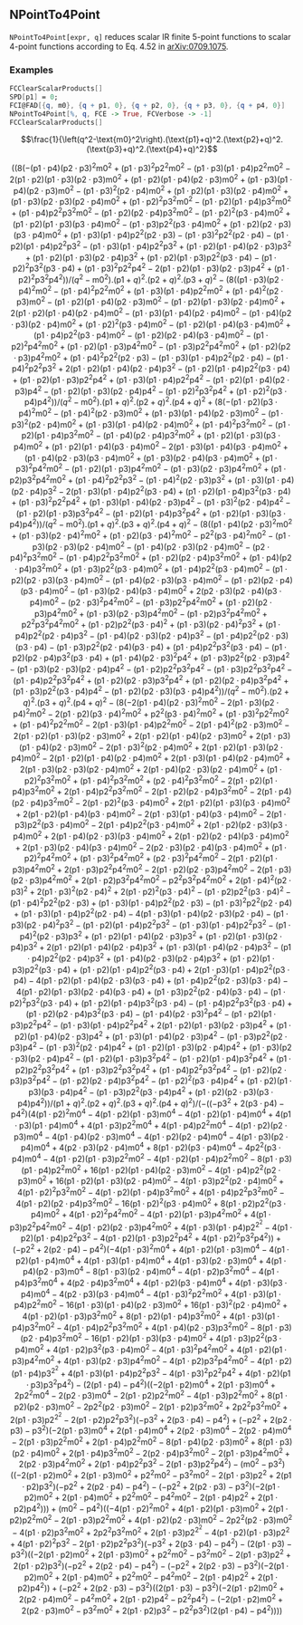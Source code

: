 ##  NPointTo4Point 

`NPointTo4Point[expr, q]` reduces scalar IR finite 5-point functions to scalar 4-point functions according to Eq. 4.52 in [arXiv:0709.1075](https://arxiv.org/abs/0709.1075).

###  Examples 

```mathematica
FCClearScalarProducts[]
SPD[p1] = 0;
FCI@FAD[{q, m0}, {q + p1, 0}, {q + p2, 0}, {q + p3, 0}, {q + p4, 0}]
NPointTo4Point[%, q, FCE -> True, FCVerbose -> -1]
FCClearScalarProducts[]
```

$$\frac{1}{\left(q^2-\text{m0}^2\right).(\text{p1}+q)^2.(\text{p2}+q)^2.(\text{p3}+q)^2.(\text{p4}+q)^2}$$

$$\left(\left(8 \left(-(\text{p1}\cdot \text{p4}) (\text{p2}\cdot \text{p3})^2 \text{m0}^2+(\text{p1}\cdot \text{p3})^2 \text{p2}^2 \text{m0}^2-(\text{p1}\cdot \text{p3}) (\text{p1}\cdot \text{p4}) \text{p2}^2 \text{m0}^2-2 (\text{p1}\cdot \text{p2}) (\text{p1}\cdot \text{p3}) (\text{p2}\cdot \text{p3}) \text{m0}^2+(\text{p1}\cdot \text{p2}) (\text{p1}\cdot \text{p4}) (\text{p2}\cdot \text{p3}) \text{m0}^2+(\text{p1}\cdot \text{p3}) (\text{p1}\cdot \text{p4}) (\text{p2}\cdot \text{p3}) \text{m0}^2-(\text{p1}\cdot \text{p3})^2 (\text{p2}\cdot \text{p4}) \text{m0}^2+(\text{p1}\cdot \text{p2}) (\text{p1}\cdot \text{p3}) (\text{p2}\cdot \text{p4}) \text{m0}^2+(\text{p1}\cdot \text{p3}) (\text{p2}\cdot \text{p3}) (\text{p2}\cdot \text{p4}) \text{m0}^2+(\text{p1}\cdot \text{p2})^2 \text{p3}^2 \text{m0}^2-(\text{p1}\cdot \text{p2}) (\text{p1}\cdot \text{p4}) \text{p3}^2 \text{m0}^2+(\text{p1}\cdot \text{p4}) \text{p2}^2 \text{p3}^2 \text{m0}^2-(\text{p1}\cdot \text{p2}) (\text{p2}\cdot \text{p4}) \text{p3}^2 \text{m0}^2-(\text{p1}\cdot \text{p2})^2 (\text{p3}\cdot \text{p4}) \text{m0}^2+(\text{p1}\cdot \text{p2}) (\text{p1}\cdot \text{p3}) (\text{p3}\cdot \text{p4}) \text{m0}^2-(\text{p1}\cdot \text{p3}) \text{p2}^2 (\text{p3}\cdot \text{p4}) \text{m0}^2+(\text{p1}\cdot \text{p2}) (\text{p2}\cdot \text{p3}) (\text{p3}\cdot \text{p4}) \text{m0}^2+(\text{p1}\cdot \text{p3}) (\text{p1}\cdot \text{p4}) \text{p2}^2 (\text{p2}\cdot \text{p3})-(\text{p1}\cdot \text{p3})^2 \text{p2}^2 (\text{p2}\cdot \text{p4})-(\text{p1}\cdot \text{p2}) (\text{p1}\cdot \text{p4}) \text{p2}^2 \text{p3}^2-(\text{p1}\cdot \text{p3}) (\text{p1}\cdot \text{p4}) \text{p2}^2 \text{p3}^2+(\text{p1}\cdot \text{p2}) (\text{p1}\cdot \text{p4}) (\text{p2}\cdot \text{p3}) \text{p3}^2+(\text{p1}\cdot \text{p2}) (\text{p1}\cdot \text{p3}) (\text{p2}\cdot \text{p4}) \text{p3}^2+(\text{p1}\cdot \text{p2}) (\text{p1}\cdot \text{p3}) \text{p2}^2 (\text{p3}\cdot \text{p4})-(\text{p1}\cdot \text{p2})^2 \text{p3}^2 (\text{p3}\cdot \text{p4})+(\text{p1}\cdot \text{p3})^2 \text{p2}^2 \text{p4}^2-2 (\text{p1}\cdot \text{p2}) (\text{p1}\cdot \text{p3}) (\text{p2}\cdot \text{p3}) \text{p4}^2+(\text{p1}\cdot \text{p2})^2 \text{p3}^2 \text{p4}^2\right)\right)/\left(q^2-\text{m0}^2\right).(\text{p1}+q)^2.(\text{p2}+q)^2.(\text{p3}+q)^2-\left(8 \left((\text{p1}\cdot \text{p3}) (\text{p2}\cdot \text{p4})^2 \text{m0}^2-(\text{p1}\cdot \text{p4})^2 \text{p2}^2 \text{m0}^2+(\text{p1}\cdot \text{p3}) (\text{p1}\cdot \text{p4}) \text{p2}^2 \text{m0}^2+(\text{p1}\cdot \text{p4})^2 (\text{p2}\cdot \text{p3}) \text{m0}^2-(\text{p1}\cdot \text{p2}) (\text{p1}\cdot \text{p4}) (\text{p2}\cdot \text{p3}) \text{m0}^2-(\text{p1}\cdot \text{p2}) (\text{p1}\cdot \text{p3}) (\text{p2}\cdot \text{p4}) \text{m0}^2+2 (\text{p1}\cdot \text{p2}) (\text{p1}\cdot \text{p4}) (\text{p2}\cdot \text{p4}) \text{m0}^2-(\text{p1}\cdot \text{p3}) (\text{p1}\cdot \text{p4}) (\text{p2}\cdot \text{p4}) \text{m0}^2-(\text{p1}\cdot \text{p4}) (\text{p2}\cdot \text{p3}) (\text{p2}\cdot \text{p4}) \text{m0}^2+(\text{p1}\cdot \text{p2})^2 (\text{p3}\cdot \text{p4}) \text{m0}^2-(\text{p1}\cdot \text{p2}) (\text{p1}\cdot \text{p4}) (\text{p3}\cdot \text{p4}) \text{m0}^2+(\text{p1}\cdot \text{p4}) \text{p2}^2 (\text{p3}\cdot \text{p4}) \text{m0}^2-(\text{p1}\cdot \text{p2}) (\text{p2}\cdot \text{p4}) (\text{p3}\cdot \text{p4}) \text{m0}^2-(\text{p1}\cdot \text{p2})^2 \text{p4}^2 \text{m0}^2+(\text{p1}\cdot \text{p2}) (\text{p1}\cdot \text{p3}) \text{p4}^2 \text{m0}^2-(\text{p1}\cdot \text{p3}) \text{p2}^2 \text{p4}^2 \text{m0}^2+(\text{p1}\cdot \text{p2}) (\text{p2}\cdot \text{p3}) \text{p4}^2 \text{m0}^2+(\text{p1}\cdot \text{p4})^2 \text{p2}^2 (\text{p2}\cdot \text{p3})-(\text{p1}\cdot \text{p3}) (\text{p1}\cdot \text{p4}) \text{p2}^2 (\text{p2}\cdot \text{p4})-(\text{p1}\cdot \text{p4})^2 \text{p2}^2 \text{p3}^2+2 (\text{p1}\cdot \text{p2}) (\text{p1}\cdot \text{p4}) (\text{p2}\cdot \text{p4}) \text{p3}^2-(\text{p1}\cdot \text{p2}) (\text{p1}\cdot \text{p4}) \text{p2}^2 (\text{p3}\cdot \text{p4})+(\text{p1}\cdot \text{p2}) (\text{p1}\cdot \text{p3}) \text{p2}^2 \text{p4}^2+(\text{p1}\cdot \text{p3}) (\text{p1}\cdot \text{p4}) \text{p2}^2 \text{p4}^2-(\text{p1}\cdot \text{p2}) (\text{p1}\cdot \text{p4}) (\text{p2}\cdot \text{p3}) \text{p4}^2-(\text{p1}\cdot \text{p2}) (\text{p1}\cdot \text{p3}) (\text{p2}\cdot \text{p4}) \text{p4}^2-(\text{p1}\cdot \text{p2})^2 \text{p3}^2 \text{p4}^2+(\text{p1}\cdot \text{p2})^2 (\text{p3}\cdot \text{p4}) \text{p4}^2\right)\right)/\left(q^2-\text{m0}^2\right).(\text{p1}+q)^2.(\text{p2}+q)^2.(\text{p4}+q)^2+\left(8 \left(-(\text{p1}\cdot \text{p2}) (\text{p3}\cdot \text{p4})^2 \text{m0}^2-(\text{p1}\cdot \text{p4})^2 (\text{p2}\cdot \text{p3}) \text{m0}^2+(\text{p1}\cdot \text{p3}) (\text{p1}\cdot \text{p4}) (\text{p2}\cdot \text{p3}) \text{m0}^2-(\text{p1}\cdot \text{p3})^2 (\text{p2}\cdot \text{p4}) \text{m0}^2+(\text{p1}\cdot \text{p3}) (\text{p1}\cdot \text{p4}) (\text{p2}\cdot \text{p4}) \text{m0}^2+(\text{p1}\cdot \text{p4})^2 \text{p3}^2 \text{m0}^2-(\text{p1}\cdot \text{p2}) (\text{p1}\cdot \text{p4}) \text{p3}^2 \text{m0}^2-(\text{p1}\cdot \text{p4}) (\text{p2}\cdot \text{p4}) \text{p3}^2 \text{m0}^2+(\text{p1}\cdot \text{p2}) (\text{p1}\cdot \text{p3}) (\text{p3}\cdot \text{p4}) \text{m0}^2+(\text{p1}\cdot \text{p2}) (\text{p1}\cdot \text{p4}) (\text{p3}\cdot \text{p4}) \text{m0}^2-2 (\text{p1}\cdot \text{p3}) (\text{p1}\cdot \text{p4}) (\text{p3}\cdot \text{p4}) \text{m0}^2+(\text{p1}\cdot \text{p4}) (\text{p2}\cdot \text{p3}) (\text{p3}\cdot \text{p4}) \text{m0}^2+(\text{p1}\cdot \text{p3}) (\text{p2}\cdot \text{p4}) (\text{p3}\cdot \text{p4}) \text{m0}^2+(\text{p1}\cdot \text{p3})^2 \text{p4}^2 \text{m0}^2-(\text{p1}\cdot \text{p2}) (\text{p1}\cdot \text{p3}) \text{p4}^2 \text{m0}^2-(\text{p1}\cdot \text{p3}) (\text{p2}\cdot \text{p3}) \text{p4}^2 \text{m0}^2+(\text{p1}\cdot \text{p2}) \text{p3}^2 \text{p4}^2 \text{m0}^2+(\text{p1}\cdot \text{p4})^2 \text{p2}^2 \text{p3}^2-(\text{p1}\cdot \text{p4})^2 (\text{p2}\cdot \text{p3}) \text{p3}^2+(\text{p1}\cdot \text{p3}) (\text{p1}\cdot \text{p4}) (\text{p2}\cdot \text{p4}) \text{p3}^2-2 (\text{p1}\cdot \text{p3}) (\text{p1}\cdot \text{p4}) \text{p2}^2 (\text{p3}\cdot \text{p4})+(\text{p1}\cdot \text{p2}) (\text{p1}\cdot \text{p4}) \text{p3}^2 (\text{p3}\cdot \text{p4})+(\text{p1}\cdot \text{p3})^2 \text{p2}^2 \text{p4}^2+(\text{p1}\cdot \text{p3}) (\text{p1}\cdot \text{p4}) (\text{p2}\cdot \text{p3}) \text{p4}^2-(\text{p1}\cdot \text{p3})^2 (\text{p2}\cdot \text{p4}) \text{p4}^2-(\text{p1}\cdot \text{p2}) (\text{p1}\cdot \text{p3}) \text{p3}^2 \text{p4}^2-(\text{p1}\cdot \text{p2}) (\text{p1}\cdot \text{p4}) \text{p3}^2 \text{p4}^2+(\text{p1}\cdot \text{p2}) (\text{p1}\cdot \text{p3}) (\text{p3}\cdot \text{p4}) \text{p4}^2\right)\right)/\left(q^2-\text{m0}^2\right).(\text{p1}+q)^2.(\text{p3}+q)^2.(\text{p4}+q)^2-\left(8 \left((\text{p1}\cdot \text{p4}) (\text{p2}\cdot \text{p3})^2 \text{m0}^2+(\text{p1}\cdot \text{p3}) (\text{p2}\cdot \text{p4})^2 \text{m0}^2+(\text{p1}\cdot \text{p2}) (\text{p3}\cdot \text{p4})^2 \text{m0}^2-\text{p2}^2 (\text{p3}\cdot \text{p4})^2 \text{m0}^2-(\text{p1}\cdot \text{p3}) (\text{p2}\cdot \text{p3}) (\text{p2}\cdot \text{p4}) \text{m0}^2-(\text{p1}\cdot \text{p4}) (\text{p2}\cdot \text{p3}) (\text{p2}\cdot \text{p4}) \text{m0}^2-(\text{p2}\cdot \text{p4})^2 \text{p3}^2 \text{m0}^2-(\text{p1}\cdot \text{p4}) \text{p2}^2 \text{p3}^2 \text{m0}^2+(\text{p1}\cdot \text{p2}) (\text{p2}\cdot \text{p4}) \text{p3}^2 \text{m0}^2+(\text{p1}\cdot \text{p4}) (\text{p2}\cdot \text{p4}) \text{p3}^2 \text{m0}^2+(\text{p1}\cdot \text{p3}) \text{p2}^2 (\text{p3}\cdot \text{p4}) \text{m0}^2+(\text{p1}\cdot \text{p4}) \text{p2}^2 (\text{p3}\cdot \text{p4}) \text{m0}^2-(\text{p1}\cdot \text{p2}) (\text{p2}\cdot \text{p3}) (\text{p3}\cdot \text{p4}) \text{m0}^2-(\text{p1}\cdot \text{p4}) (\text{p2}\cdot \text{p3}) (\text{p3}\cdot \text{p4}) \text{m0}^2-(\text{p1}\cdot \text{p2}) (\text{p2}\cdot \text{p4}) (\text{p3}\cdot \text{p4}) \text{m0}^2-(\text{p1}\cdot \text{p3}) (\text{p2}\cdot \text{p4}) (\text{p3}\cdot \text{p4}) \text{m0}^2+2 (\text{p2}\cdot \text{p3}) (\text{p2}\cdot \text{p4}) (\text{p3}\cdot \text{p4}) \text{m0}^2-(\text{p2}\cdot \text{p3})^2 \text{p4}^2 \text{m0}^2-(\text{p1}\cdot \text{p3}) \text{p2}^2 \text{p4}^2 \text{m0}^2+(\text{p1}\cdot \text{p2}) (\text{p2}\cdot \text{p3}) \text{p4}^2 \text{m0}^2+(\text{p1}\cdot \text{p3}) (\text{p2}\cdot \text{p3}) \text{p4}^2 \text{m0}^2-(\text{p1}\cdot \text{p2}) \text{p3}^2 \text{p4}^2 \text{m0}^2+\text{p2}^2 \text{p3}^2 \text{p4}^2 \text{m0}^2+(\text{p1}\cdot \text{p2}) \text{p2}^2 (\text{p3}\cdot \text{p4})^2+(\text{p1}\cdot \text{p3}) (\text{p2}\cdot \text{p4})^2 \text{p3}^2+(\text{p1}\cdot \text{p4}) \text{p2}^2 (\text{p2}\cdot \text{p4}) \text{p3}^2-(\text{p1}\cdot \text{p4}) (\text{p2}\cdot \text{p3}) (\text{p2}\cdot \text{p4}) \text{p3}^2-(\text{p1}\cdot \text{p4}) \text{p2}^2 (\text{p2}\cdot \text{p3}) (\text{p3}\cdot \text{p4})-(\text{p1}\cdot \text{p3}) \text{p2}^2 (\text{p2}\cdot \text{p4}) (\text{p3}\cdot \text{p4})+(\text{p1}\cdot \text{p4}) \text{p2}^2 \text{p3}^2 (\text{p3}\cdot \text{p4})-(\text{p1}\cdot \text{p2}) (\text{p2}\cdot \text{p4}) \text{p3}^2 (\text{p3}\cdot \text{p4})+(\text{p1}\cdot \text{p4}) (\text{p2}\cdot \text{p3})^2 \text{p4}^2+(\text{p1}\cdot \text{p3}) \text{p2}^2 (\text{p2}\cdot \text{p3}) \text{p4}^2-(\text{p1}\cdot \text{p3}) (\text{p2}\cdot \text{p3}) (\text{p2}\cdot \text{p4}) \text{p4}^2-(\text{p1}\cdot \text{p2}) \text{p2}^2 \text{p3}^2 \text{p4}^2-(\text{p1}\cdot \text{p3}) \text{p2}^2 \text{p3}^2 \text{p4}^2-(\text{p1}\cdot \text{p4}) \text{p2}^2 \text{p3}^2 \text{p4}^2+(\text{p1}\cdot \text{p2}) (\text{p2}\cdot \text{p3}) \text{p3}^2 \text{p4}^2+(\text{p1}\cdot \text{p2}) (\text{p2}\cdot \text{p4}) \text{p3}^2 \text{p4}^2+(\text{p1}\cdot \text{p3}) \text{p2}^2 (\text{p3}\cdot \text{p4}) \text{p4}^2-(\text{p1}\cdot \text{p2}) (\text{p2}\cdot \text{p3}) (\text{p3}\cdot \text{p4}) \text{p4}^2\right)\right)/\left(q^2-\text{m0}^2\right).(\text{p2}+q)^2.(\text{p3}+q)^2.(\text{p4}+q)^2-\left(8 \left(-2 (\text{p1}\cdot \text{p4}) (\text{p2}\cdot \text{p3})^2 \text{m0}^2-2 (\text{p1}\cdot \text{p3}) (\text{p2}\cdot \text{p4})^2 \text{m0}^2-2 (\text{p1}\cdot \text{p2}) (\text{p3}\cdot \text{p4})^2 \text{m0}^2+\text{p2}^2 (\text{p3}\cdot \text{p4})^2 \text{m0}^2+(\text{p1}\cdot \text{p3})^2 \text{p2}^2 \text{m0}^2+(\text{p1}\cdot \text{p4})^2 \text{p2}^2 \text{m0}^2-2 (\text{p1}\cdot \text{p3}) (\text{p1}\cdot \text{p4}) \text{p2}^2 \text{m0}^2-2 (\text{p1}\cdot \text{p4})^2 (\text{p2}\cdot \text{p3}) \text{m0}^2-2 (\text{p1}\cdot \text{p2}) (\text{p1}\cdot \text{p3}) (\text{p2}\cdot \text{p3}) \text{m0}^2+2 (\text{p1}\cdot \text{p2}) (\text{p1}\cdot \text{p4}) (\text{p2}\cdot \text{p3}) \text{m0}^2+2 (\text{p1}\cdot \text{p3}) (\text{p1}\cdot \text{p4}) (\text{p2}\cdot \text{p3}) \text{m0}^2-2 (\text{p1}\cdot \text{p3})^2 (\text{p2}\cdot \text{p4}) \text{m0}^2+2 (\text{p1}\cdot \text{p2}) (\text{p1}\cdot \text{p3}) (\text{p2}\cdot \text{p4}) \text{m0}^2-2 (\text{p1}\cdot \text{p2}) (\text{p1}\cdot \text{p4}) (\text{p2}\cdot \text{p4}) \text{m0}^2+2 (\text{p1}\cdot \text{p3}) (\text{p1}\cdot \text{p4}) (\text{p2}\cdot \text{p4}) \text{m0}^2+2 (\text{p1}\cdot \text{p3}) (\text{p2}\cdot \text{p3}) (\text{p2}\cdot \text{p4}) \text{m0}^2+2 (\text{p1}\cdot \text{p4}) (\text{p2}\cdot \text{p3}) (\text{p2}\cdot \text{p4}) \text{m0}^2+(\text{p1}\cdot \text{p2})^2 \text{p3}^2 \text{m0}^2+(\text{p1}\cdot \text{p4})^2 \text{p3}^2 \text{m0}^2+(\text{p2}\cdot \text{p4})^2 \text{p3}^2 \text{m0}^2-2 (\text{p1}\cdot \text{p2}) (\text{p1}\cdot \text{p4}) \text{p3}^2 \text{m0}^2+2 (\text{p1}\cdot \text{p4}) \text{p2}^2 \text{p3}^2 \text{m0}^2-2 (\text{p1}\cdot \text{p2}) (\text{p2}\cdot \text{p4}) \text{p3}^2 \text{m0}^2-2 (\text{p1}\cdot \text{p4}) (\text{p2}\cdot \text{p4}) \text{p3}^2 \text{m0}^2-2 (\text{p1}\cdot \text{p2})^2 (\text{p3}\cdot \text{p4}) \text{m0}^2+2 (\text{p1}\cdot \text{p2}) (\text{p1}\cdot \text{p3}) (\text{p3}\cdot \text{p4}) \text{m0}^2+2 (\text{p1}\cdot \text{p2}) (\text{p1}\cdot \text{p4}) (\text{p3}\cdot \text{p4}) \text{m0}^2-2 (\text{p1}\cdot \text{p3}) (\text{p1}\cdot \text{p4}) (\text{p3}\cdot \text{p4}) \text{m0}^2-2 (\text{p1}\cdot \text{p3}) \text{p2}^2 (\text{p3}\cdot \text{p4}) \text{m0}^2-2 (\text{p1}\cdot \text{p4}) \text{p2}^2 (\text{p3}\cdot \text{p4}) \text{m0}^2+2 (\text{p1}\cdot \text{p2}) (\text{p2}\cdot \text{p3}) (\text{p3}\cdot \text{p4}) \text{m0}^2+2 (\text{p1}\cdot \text{p4}) (\text{p2}\cdot \text{p3}) (\text{p3}\cdot \text{p4}) \text{m0}^2+2 (\text{p1}\cdot \text{p2}) (\text{p2}\cdot \text{p4}) (\text{p3}\cdot \text{p4}) \text{m0}^2+2 (\text{p1}\cdot \text{p3}) (\text{p2}\cdot \text{p4}) (\text{p3}\cdot \text{p4}) \text{m0}^2-2 (\text{p2}\cdot \text{p3}) (\text{p2}\cdot \text{p4}) (\text{p3}\cdot \text{p4}) \text{m0}^2+(\text{p1}\cdot \text{p2})^2 \text{p4}^2 \text{m0}^2+(\text{p1}\cdot \text{p3})^2 \text{p4}^2 \text{m0}^2+(\text{p2}\cdot \text{p3})^2 \text{p4}^2 \text{m0}^2-2 (\text{p1}\cdot \text{p2}) (\text{p1}\cdot \text{p3}) \text{p4}^2 \text{m0}^2+2 (\text{p1}\cdot \text{p3}) \text{p2}^2 \text{p4}^2 \text{m0}^2-2 (\text{p1}\cdot \text{p2}) (\text{p2}\cdot \text{p3}) \text{p4}^2 \text{m0}^2-2 (\text{p1}\cdot \text{p3}) (\text{p2}\cdot \text{p3}) \text{p4}^2 \text{m0}^2+2 (\text{p1}\cdot \text{p2}) \text{p3}^2 \text{p4}^2 \text{m0}^2-\text{p2}^2 \text{p3}^2 \text{p4}^2 \text{m0}^2+2 (\text{p1}\cdot \text{p4})^2 (\text{p2}\cdot \text{p3})^2+2 (\text{p1}\cdot \text{p3})^2 (\text{p2}\cdot \text{p4})^2+2 (\text{p1}\cdot \text{p2})^2 (\text{p3}\cdot \text{p4})^2-(\text{p1}\cdot \text{p2}) \text{p2}^2 (\text{p3}\cdot \text{p4})^2-(\text{p1}\cdot \text{p4})^2 \text{p2}^2 (\text{p2}\cdot \text{p3})+(\text{p1}\cdot \text{p3}) (\text{p1}\cdot \text{p4}) \text{p2}^2 (\text{p2}\cdot \text{p3})-(\text{p1}\cdot \text{p3})^2 \text{p2}^2 (\text{p2}\cdot \text{p4})+(\text{p1}\cdot \text{p3}) (\text{p1}\cdot \text{p4}) \text{p2}^2 (\text{p2}\cdot \text{p4})-4 (\text{p1}\cdot \text{p3}) (\text{p1}\cdot \text{p4}) (\text{p2}\cdot \text{p3}) (\text{p2}\cdot \text{p4})-(\text{p1}\cdot \text{p3}) (\text{p2}\cdot \text{p4})^2 \text{p3}^2-(\text{p1}\cdot \text{p2}) (\text{p1}\cdot \text{p4}) \text{p2}^2 \text{p3}^2-(\text{p1}\cdot \text{p3}) (\text{p1}\cdot \text{p4}) \text{p2}^2 \text{p3}^2-(\text{p1}\cdot \text{p4})^2 (\text{p2}\cdot \text{p3}) \text{p3}^2+(\text{p1}\cdot \text{p2}) (\text{p1}\cdot \text{p4}) (\text{p2}\cdot \text{p3}) \text{p3}^2+(\text{p1}\cdot \text{p2}) (\text{p1}\cdot \text{p3}) (\text{p2}\cdot \text{p4}) \text{p3}^2+2 (\text{p1}\cdot \text{p2}) (\text{p1}\cdot \text{p4}) (\text{p2}\cdot \text{p4}) \text{p3}^2+(\text{p1}\cdot \text{p3}) (\text{p1}\cdot \text{p4}) (\text{p2}\cdot \text{p4}) \text{p3}^2-(\text{p1}\cdot \text{p4}) \text{p2}^2 (\text{p2}\cdot \text{p4}) \text{p3}^2+(\text{p1}\cdot \text{p4}) (\text{p2}\cdot \text{p3}) (\text{p2}\cdot \text{p4}) \text{p3}^2+(\text{p1}\cdot \text{p2}) (\text{p1}\cdot \text{p3}) \text{p2}^2 (\text{p3}\cdot \text{p4})+(\text{p1}\cdot \text{p2}) (\text{p1}\cdot \text{p4}) \text{p2}^2 (\text{p3}\cdot \text{p4})+2 (\text{p1}\cdot \text{p3}) (\text{p1}\cdot \text{p4}) \text{p2}^2 (\text{p3}\cdot \text{p4})-4 (\text{p1}\cdot \text{p2}) (\text{p1}\cdot \text{p4}) (\text{p2}\cdot \text{p3}) (\text{p3}\cdot \text{p4})+(\text{p1}\cdot \text{p4}) \text{p2}^2 (\text{p2}\cdot \text{p3}) (\text{p3}\cdot \text{p4})-4 (\text{p1}\cdot \text{p2}) (\text{p1}\cdot \text{p3}) (\text{p2}\cdot \text{p4}) (\text{p3}\cdot \text{p4})+(\text{p1}\cdot \text{p3}) \text{p2}^2 (\text{p2}\cdot \text{p4}) (\text{p3}\cdot \text{p4})-(\text{p1}\cdot \text{p2})^2 \text{p3}^2 (\text{p3}\cdot \text{p4})+(\text{p1}\cdot \text{p2}) (\text{p1}\cdot \text{p4}) \text{p3}^2 (\text{p3}\cdot \text{p4})-(\text{p1}\cdot \text{p4}) \text{p2}^2 \text{p3}^2 (\text{p3}\cdot \text{p4})+(\text{p1}\cdot \text{p2}) (\text{p2}\cdot \text{p4}) \text{p3}^2 (\text{p3}\cdot \text{p4})-(\text{p1}\cdot \text{p4}) (\text{p2}\cdot \text{p3})^2 \text{p4}^2-(\text{p1}\cdot \text{p2}) (\text{p1}\cdot \text{p3}) \text{p2}^2 \text{p4}^2-(\text{p1}\cdot \text{p3}) (\text{p1}\cdot \text{p4}) \text{p2}^2 \text{p4}^2+2 (\text{p1}\cdot \text{p2}) (\text{p1}\cdot \text{p3}) (\text{p2}\cdot \text{p3}) \text{p4}^2+(\text{p1}\cdot \text{p2}) (\text{p1}\cdot \text{p4}) (\text{p2}\cdot \text{p3}) \text{p4}^2+(\text{p1}\cdot \text{p3}) (\text{p1}\cdot \text{p4}) (\text{p2}\cdot \text{p3}) \text{p4}^2-(\text{p1}\cdot \text{p3}) \text{p2}^2 (\text{p2}\cdot \text{p3}) \text{p4}^2-(\text{p1}\cdot \text{p3})^2 (\text{p2}\cdot \text{p4}) \text{p4}^2+(\text{p1}\cdot \text{p2}) (\text{p1}\cdot \text{p3}) (\text{p2}\cdot \text{p4}) \text{p4}^2+(\text{p1}\cdot \text{p3}) (\text{p2}\cdot \text{p3}) (\text{p2}\cdot \text{p4}) \text{p4}^2-(\text{p1}\cdot \text{p2}) (\text{p1}\cdot \text{p3}) \text{p3}^2 \text{p4}^2-(\text{p1}\cdot \text{p2}) (\text{p1}\cdot \text{p4}) \text{p3}^2 \text{p4}^2+(\text{p1}\cdot \text{p2}) \text{p2}^2 \text{p3}^2 \text{p4}^2+(\text{p1}\cdot \text{p3}) \text{p2}^2 \text{p3}^2 \text{p4}^2+(\text{p1}\cdot \text{p4}) \text{p2}^2 \text{p3}^2 \text{p4}^2-(\text{p1}\cdot \text{p2}) (\text{p2}\cdot \text{p3}) \text{p3}^2 \text{p4}^2-(\text{p1}\cdot \text{p2}) (\text{p2}\cdot \text{p4}) \text{p3}^2 \text{p4}^2-(\text{p1}\cdot \text{p2})^2 (\text{p3}\cdot \text{p4}) \text{p4}^2+(\text{p1}\cdot \text{p2}) (\text{p1}\cdot \text{p3}) (\text{p3}\cdot \text{p4}) \text{p4}^2-(\text{p1}\cdot \text{p3}) \text{p2}^2 (\text{p3}\cdot \text{p4}) \text{p4}^2+(\text{p1}\cdot \text{p2}) (\text{p2}\cdot \text{p3}) (\text{p3}\cdot \text{p4}) \text{p4}^2\right)\right)/(\text{p1}+q)^2.(\text{p2}+q)^2.(\text{p3}+q)^2.(\text{p4}+q)^2\right)/\left(-\left(\left(-\text{p3}^2+2 (\text{p3}\cdot \text{p4})-\text{p4}^2\right) \left(4 (\text{p1}\cdot \text{p2})^2 \text{m0}^4-4 (\text{p1}\cdot \text{p2}) (\text{p1}\cdot \text{p3}) \text{m0}^4-4 (\text{p1}\cdot \text{p2}) (\text{p1}\cdot \text{p4}) \text{m0}^4+4 (\text{p1}\cdot \text{p3}) (\text{p1}\cdot \text{p4}) \text{m0}^4+4 (\text{p1}\cdot \text{p3}) \text{p2}^2 \text{m0}^4+4 (\text{p1}\cdot \text{p4}) \text{p2}^2 \text{m0}^4-4 (\text{p1}\cdot \text{p2}) (\text{p2}\cdot \text{p3}) \text{m0}^4-4 (\text{p1}\cdot \text{p4}) (\text{p2}\cdot \text{p3}) \text{m0}^4-4 (\text{p1}\cdot \text{p2}) (\text{p2}\cdot \text{p4}) \text{m0}^4-4 (\text{p1}\cdot \text{p3}) (\text{p2}\cdot \text{p4}) \text{m0}^4+4 (\text{p2}\cdot \text{p3}) (\text{p2}\cdot \text{p4}) \text{m0}^4+8 (\text{p1}\cdot \text{p2}) (\text{p3}\cdot \text{p4}) \text{m0}^4-4 \text{p2}^2 (\text{p3}\cdot \text{p4}) \text{m0}^4-4 (\text{p1}\cdot \text{p2}) (\text{p1}\cdot \text{p3}) \text{p2}^2 \text{m0}^2-4 (\text{p1}\cdot \text{p2}) (\text{p1}\cdot \text{p4}) \text{p2}^2 \text{m0}^2-8 (\text{p1}\cdot \text{p3}) (\text{p1}\cdot \text{p4}) \text{p2}^2 \text{m0}^2+16 (\text{p1}\cdot \text{p2}) (\text{p1}\cdot \text{p4}) (\text{p2}\cdot \text{p3}) \text{m0}^2-4 (\text{p1}\cdot \text{p4}) \text{p2}^2 (\text{p2}\cdot \text{p3}) \text{m0}^2+16 (\text{p1}\cdot \text{p2}) (\text{p1}\cdot \text{p3}) (\text{p2}\cdot \text{p4}) \text{m0}^2-4 (\text{p1}\cdot \text{p3}) \text{p2}^2 (\text{p2}\cdot \text{p4}) \text{m0}^2+4 (\text{p1}\cdot \text{p2})^2 \text{p3}^2 \text{m0}^2-4 (\text{p1}\cdot \text{p2}) (\text{p1}\cdot \text{p4}) \text{p3}^2 \text{m0}^2+4 (\text{p1}\cdot \text{p4}) \text{p2}^2 \text{p3}^2 \text{m0}^2-4 (\text{p1}\cdot \text{p2}) (\text{p2}\cdot \text{p4}) \text{p3}^2 \text{m0}^2-16 (\text{p1}\cdot \text{p2})^2 (\text{p3}\cdot \text{p4}) \text{m0}^2+8 (\text{p1}\cdot \text{p2}) \text{p2}^2 (\text{p3}\cdot \text{p4}) \text{m0}^2+4 (\text{p1}\cdot \text{p2})^2 \text{p4}^2 \text{m0}^2-4 (\text{p1}\cdot \text{p2}) (\text{p1}\cdot \text{p3}) \text{p4}^2 \text{m0}^2+4 (\text{p1}\cdot \text{p3}) \text{p2}^2 \text{p4}^2 \text{m0}^2-4 (\text{p1}\cdot \text{p2}) (\text{p2}\cdot \text{p3}) \text{p4}^2 \text{m0}^2+4 (\text{p1}\cdot \text{p3}) (\text{p1}\cdot \text{p4}) \text{p2}^2^2-4 (\text{p1}\cdot \text{p2}) (\text{p1}\cdot \text{p4}) \text{p2}^2 \text{p3}^2-4 (\text{p1}\cdot \text{p2}) (\text{p1}\cdot \text{p3}) \text{p2}^2 \text{p4}^2+4 (\text{p1}\cdot \text{p2})^2 \text{p3}^2 \text{p4}^2\right)\right)+\left(-\text{p2}^2+2 (\text{p2}\cdot \text{p4})-\text{p4}^2\right) \left(-4 (\text{p1}\cdot \text{p3})^2 \text{m0}^4+4 (\text{p1}\cdot \text{p2}) (\text{p1}\cdot \text{p3}) \text{m0}^4-4 (\text{p1}\cdot \text{p2}) (\text{p1}\cdot \text{p4}) \text{m0}^4+4 (\text{p1}\cdot \text{p3}) (\text{p1}\cdot \text{p4}) \text{m0}^4+4 (\text{p1}\cdot \text{p3}) (\text{p2}\cdot \text{p3}) \text{m0}^4+4 (\text{p1}\cdot \text{p4}) (\text{p2}\cdot \text{p3}) \text{m0}^4-8 (\text{p1}\cdot \text{p3}) (\text{p2}\cdot \text{p4}) \text{m0}^4-4 (\text{p1}\cdot \text{p2}) \text{p3}^2 \text{m0}^4-4 (\text{p1}\cdot \text{p4}) \text{p3}^2 \text{m0}^4+4 (\text{p2}\cdot \text{p4}) \text{p3}^2 \text{m0}^4+4 (\text{p1}\cdot \text{p2}) (\text{p3}\cdot \text{p4}) \text{m0}^4+4 (\text{p1}\cdot \text{p3}) (\text{p3}\cdot \text{p4}) \text{m0}^4-4 (\text{p2}\cdot \text{p3}) (\text{p3}\cdot \text{p4}) \text{m0}^4-4 (\text{p1}\cdot \text{p3})^2 \text{p2}^2 \text{m0}^2+4 (\text{p1}\cdot \text{p3}) (\text{p1}\cdot \text{p4}) \text{p2}^2 \text{m0}^2-16 (\text{p1}\cdot \text{p3}) (\text{p1}\cdot \text{p4}) (\text{p2}\cdot \text{p3}) \text{m0}^2+16 (\text{p1}\cdot \text{p3})^2 (\text{p2}\cdot \text{p4}) \text{m0}^2+4 (\text{p1}\cdot \text{p2}) (\text{p1}\cdot \text{p3}) \text{p3}^2 \text{m0}^2+8 (\text{p1}\cdot \text{p2}) (\text{p1}\cdot \text{p4}) \text{p3}^2 \text{m0}^2+4 (\text{p1}\cdot \text{p3}) (\text{p1}\cdot \text{p4}) \text{p3}^2 \text{m0}^2-4 (\text{p1}\cdot \text{p4}) \text{p2}^2 \text{p3}^2 \text{m0}^2+4 (\text{p1}\cdot \text{p4}) (\text{p2}\cdot \text{p3}) \text{p3}^2 \text{m0}^2-8 (\text{p1}\cdot \text{p3}) (\text{p2}\cdot \text{p4}) \text{p3}^2 \text{m0}^2-16 (\text{p1}\cdot \text{p2}) (\text{p1}\cdot \text{p3}) (\text{p3}\cdot \text{p4}) \text{m0}^2+4 (\text{p1}\cdot \text{p3}) \text{p2}^2 (\text{p3}\cdot \text{p4}) \text{m0}^2+4 (\text{p1}\cdot \text{p2}) \text{p3}^2 (\text{p3}\cdot \text{p4}) \text{m0}^2-4 (\text{p1}\cdot \text{p3})^2 \text{p4}^2 \text{m0}^2+4 (\text{p1}\cdot \text{p2}) (\text{p1}\cdot \text{p3}) \text{p4}^2 \text{m0}^2+4 (\text{p1}\cdot \text{p3}) (\text{p2}\cdot \text{p3}) \text{p4}^2 \text{m0}^2-4 (\text{p1}\cdot \text{p2}) \text{p3}^2 \text{p4}^2 \text{m0}^2-4 (\text{p1}\cdot \text{p2}) (\text{p1}\cdot \text{p4}) \text{p3}^2^2+4 (\text{p1}\cdot \text{p3}) (\text{p1}\cdot \text{p4}) \text{p2}^2 \text{p3}^2-4 (\text{p1}\cdot \text{p3})^2 \text{p2}^2 \text{p4}^2+4 (\text{p1}\cdot \text{p2}) (\text{p1}\cdot \text{p3}) \text{p3}^2 \text{p4}^2\right)-\left(2 (\text{p1}\cdot \text{p4})-\text{p4}^2\right) \left(\left(-2 (\text{p1}\cdot \text{p2}) \text{m0}^4+2 (\text{p1}\cdot \text{p3}) \text{m0}^4+2 \text{p2}^2 \text{m0}^4-2 (\text{p2}\cdot \text{p3}) \text{m0}^4-2 (\text{p1}\cdot \text{p2}) \text{p2}^2 \text{m0}^2-4 (\text{p1}\cdot \text{p3}) \text{p2}^2 \text{m0}^2+8 (\text{p1}\cdot \text{p2}) (\text{p2}\cdot \text{p3}) \text{m0}^2-2 \text{p2}^2 (\text{p2}\cdot \text{p3}) \text{m0}^2-2 (\text{p1}\cdot \text{p2}) \text{p3}^2 \text{m0}^2+2 \text{p2}^2 \text{p3}^2 \text{m0}^2+2 (\text{p1}\cdot \text{p3}) \text{p2}^2^2-2 (\text{p1}\cdot \text{p2}) \text{p2}^2 \text{p3}^2\right) \left(-\text{p3}^2+2 (\text{p3}\cdot \text{p4})-\text{p4}^2\right)+\left(-\text{p2}^2+2 (\text{p2}\cdot \text{p3})-\text{p3}^2\right) \left(-2 (\text{p1}\cdot \text{p3}) \text{m0}^4+2 (\text{p1}\cdot \text{p4}) \text{m0}^4+2 (\text{p2}\cdot \text{p3}) \text{m0}^4-2 (\text{p2}\cdot \text{p4}) \text{m0}^4-2 (\text{p1}\cdot \text{p3}) \text{p2}^2 \text{m0}^2+2 (\text{p1}\cdot \text{p4}) \text{p2}^2 \text{m0}^2-8 (\text{p1}\cdot \text{p4}) (\text{p2}\cdot \text{p3}) \text{m0}^2+8 (\text{p1}\cdot \text{p3}) (\text{p2}\cdot \text{p4}) \text{m0}^2+2 (\text{p1}\cdot \text{p4}) \text{p3}^2 \text{m0}^2-2 (\text{p2}\cdot \text{p4}) \text{p3}^2 \text{m0}^2-2 (\text{p1}\cdot \text{p3}) \text{p4}^2 \text{m0}^2+2 (\text{p2}\cdot \text{p3}) \text{p4}^2 \text{m0}^2+2 (\text{p1}\cdot \text{p4}) \text{p2}^2 \text{p3}^2-2 (\text{p1}\cdot \text{p3}) \text{p2}^2 \text{p4}^2\right)-\left(\text{m0}^2-\text{p3}^2\right) \left(\left(-2 (\text{p1}\cdot \text{p2}) \text{m0}^2+2 (\text{p1}\cdot \text{p3}) \text{m0}^2+\text{p2}^2 \text{m0}^2-\text{p3}^2 \text{m0}^2-2 (\text{p1}\cdot \text{p3}) \text{p2}^2+2 (\text{p1}\cdot \text{p2}) \text{p3}^2\right) \left(-\text{p2}^2+2 (\text{p2}\cdot \text{p4})-\text{p4}^2\right)-\left(-\text{p2}^2+2 (\text{p2}\cdot \text{p3})-\text{p3}^2\right) \left(-2 (\text{p1}\cdot \text{p2}) \text{m0}^2+2 (\text{p1}\cdot \text{p4}) \text{m0}^2+\text{p2}^2 \text{m0}^2-\text{p4}^2 \text{m0}^2-2 (\text{p1}\cdot \text{p4}) \text{p2}^2+2 (\text{p1}\cdot \text{p2}) \text{p4}^2\right)\right)\right)+\left(\text{m0}^2-\text{p4}^2\right) \left(\left(-4 (\text{p1}\cdot \text{p2})^2 \text{m0}^2+4 (\text{p1}\cdot \text{p2}) (\text{p1}\cdot \text{p3}) \text{m0}^2+2 (\text{p1}\cdot \text{p2}) \text{p2}^2 \text{m0}^2-2 (\text{p1}\cdot \text{p3}) \text{p2}^2 \text{m0}^2+4 (\text{p1}\cdot \text{p2}) (\text{p2}\cdot \text{p3}) \text{m0}^2-2 \text{p2}^2 (\text{p2}\cdot \text{p3}) \text{m0}^2-4 (\text{p1}\cdot \text{p2}) \text{p3}^2 \text{m0}^2+2 \text{p2}^2 \text{p3}^2 \text{m0}^2+2 (\text{p1}\cdot \text{p3}) \text{p2}^2^2-4 (\text{p1}\cdot \text{p2}) (\text{p1}\cdot \text{p3}) \text{p2}^2+4 (\text{p1}\cdot \text{p2})^2 \text{p3}^2-2 (\text{p1}\cdot \text{p2}) \text{p2}^2 \text{p3}^2\right) \left(-\text{p3}^2+2 (\text{p3}\cdot \text{p4})-\text{p4}^2\right)-\left(2 (\text{p1}\cdot \text{p3})-\text{p3}^2\right) \left(\left(-2 (\text{p1}\cdot \text{p2}) \text{m0}^2+2 (\text{p1}\cdot \text{p3}) \text{m0}^2+\text{p2}^2 \text{m0}^2-\text{p3}^2 \text{m0}^2-2 (\text{p1}\cdot \text{p3}) \text{p2}^2+2 (\text{p1}\cdot \text{p2}) \text{p3}^2\right) \left(-\text{p2}^2+2 (\text{p2}\cdot \text{p4})-\text{p4}^2\right)-\left(-\text{p2}^2+2 (\text{p2}\cdot \text{p3})-\text{p3}^2\right) \left(-2 (\text{p1}\cdot \text{p2}) \text{m0}^2+2 (\text{p1}\cdot \text{p4}) \text{m0}^2+\text{p2}^2 \text{m0}^2-\text{p4}^2 \text{m0}^2-2 (\text{p1}\cdot \text{p4}) \text{p2}^2+2 (\text{p1}\cdot \text{p2}) \text{p4}^2\right)\right)+\left(-\text{p2}^2+2 (\text{p2}\cdot \text{p3})-\text{p3}^2\right) \left(\left(2 (\text{p1}\cdot \text{p3})-\text{p3}^2\right) \left(-2 (\text{p1}\cdot \text{p2}) \text{m0}^2+2 (\text{p2}\cdot \text{p4}) \text{m0}^2-\text{p4}^2 \text{m0}^2+2 (\text{p1}\cdot \text{p2}) \text{p4}^2-\text{p2}^2 \text{p4}^2\right)-\left(-2 (\text{p1}\cdot \text{p2}) \text{m0}^2+2 (\text{p2}\cdot \text{p3}) \text{m0}^2-\text{p3}^2 \text{m0}^2+2 (\text{p1}\cdot \text{p2}) \text{p3}^2-\text{p2}^2 \text{p3}^2\right) \left(2 (\text{p1}\cdot \text{p4})-\text{p4}^2\right)\right)\right)\right)$$